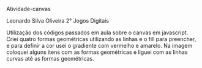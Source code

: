 Atividade-canvas

Leonardo Silva Oliveira 2° Jogos Digitais

Utilização dos códigos passados em aula sobre o canvas em javascript.
Criei quatro formas geométricas utilizando as linhas e o fill para preencher, e para definir a cor usei o gradiente com vermelho e amarelo.
Na imagem coloquei alguns itens com as formas geométricas e liguei com as linhas curvas até as formas geométricas.
